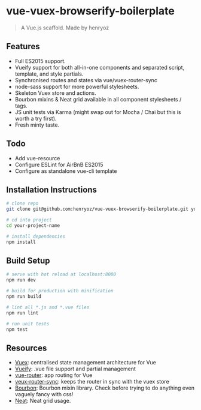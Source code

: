 # vue-vuex-browserify-boilerplate

> A Vue.js scaffold. Made by henryoz

## Features
- Full ES2015 support.
- Vueify support for both all-in-one components and separated script, template, and style partials.
- Synchronised routes and states via vue/vuex-router-sync
- node-sass support for more powerful stylesheets.
- Skeleton Vuex store and actions.
- Bourbon mixins &amp; Neat grid available in all component stylesheets / tags.
- JS unit tests via Karma (might swap out for Mocha / Chai but this is worth a try first).
- Fresh minty taste.

## Todo
- Add vue-resource
- Configure ESLint for AirBnB ES2015
- Configure as standalone vue-cli template


## Installation Instructions
``` bash
# clone repo
git clone git@github.com:henryoz/vue-vuex-browserify-boilerplate.git your-project-name

# cd into project
cd your-project-name

# install dependencies
npm install
```

## Build Setup

``` bash
# serve with hot reload at localhost:8080
npm run dev

# build for production with minification
npm run build

# lint all *.js and *.vue files
npm run lint

# run unit tests
npm test
```

## Resources
- [Vuex](http://vuex.vuejs.org/en/intro.html): centralised state management architecture for Vue
- [Vueify](https://github.com/vuejs/vueify): .vue file support and partial management
- [vue-router](http://router.vuejs.org/en/index.html): app routing for Vue
- [veux-router-sync](https://github.com/vuejs/vuex-router-sync): keeps the router in sync with the vuex store
- [Bourbon](http://bourbon.io/docs/): Bourbon mixin library. Check before trying to do anything even vaguely fancy with css!
- [Neat](http://thoughtbot.github.io/neat-docs/latest/): Neat grid usage.
